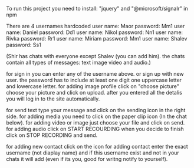 To run this project you need to install: "jquery" and "@microsoft/signalr" in npm

There are 4 usernames hardcoded
user name: Maor     password: Mm1
user name: Daniel   password: Dd1
user name: Nikol    password: Nn1
user name: Rivka    password: Rr1
user name: Miriam   password: Mm1
user name: Shalev   password: Ss1

(Shir has chats with everyone except Shalev (you can add him).
the chats contain all types of messages: text image video and audio.)

for sign in you can enter any of the username above.
or sign up with new user.
the password has to include at least one digit one uppercase letter and lowercase letter. 
for adding image profile click on "choose picture" choose your picture and click on upload.
after you entered all the detalis you will log in to the site automatically.

for send text type your message and click on the sending icon in the right side.
for adding media you need to click on the paper clip icon (In the chat below).
for adding video or image just choose your file and click on send.
for adding audio click on START RECOURDING when you decide to finish click on STOP RECORDING and send.

for adding new contact click on the icon for adding contact enter the exact username (not diaplay name)
and if this username exist and not in your chats it will add (even if its you, good for writng notify to yourself).
 
